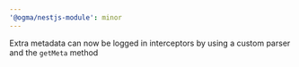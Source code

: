 ```yaml
---
'@ogma/nestjs-module': minor
---
```


Extra metadata can now be logged in interceptors by using a custom parser and the `getMeta` method
